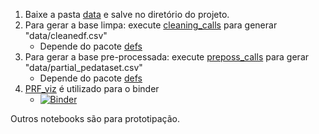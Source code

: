 1. Baixe a pasta [data](https://drive.google.com/file/d/1tkH4g0LdXCOmddav0k9Zp09PucXEjgpJ/view) e salve no diretório do projeto.
2. Para gerar a base limpa: execute [cleaning_calls](../cleaning_calls.py) para generar "data/cleanedf.csv"
    * Depende do pacote [defs](../defs.py) 
3. Para gerar a base pre-processada: execute [preposs_calls](../preposs_calls.py) para gerar "data/partial_pedataset.csv"
    * Depende do pacote [defs](../defs.py)
4. [PRF_viz](PRF_viz.ipynb) é utilizado para o binder
    * [![Binder](https://mybinder.org/badge_logo.svg)](https://mybinder.org/v2/gh/leonardoluzserrano/ProjetoPRF/binder-preview?urlpath=%2Fapps%2FPRF_viz.ipynb)
    
Outros notebooks são para prototipação.

